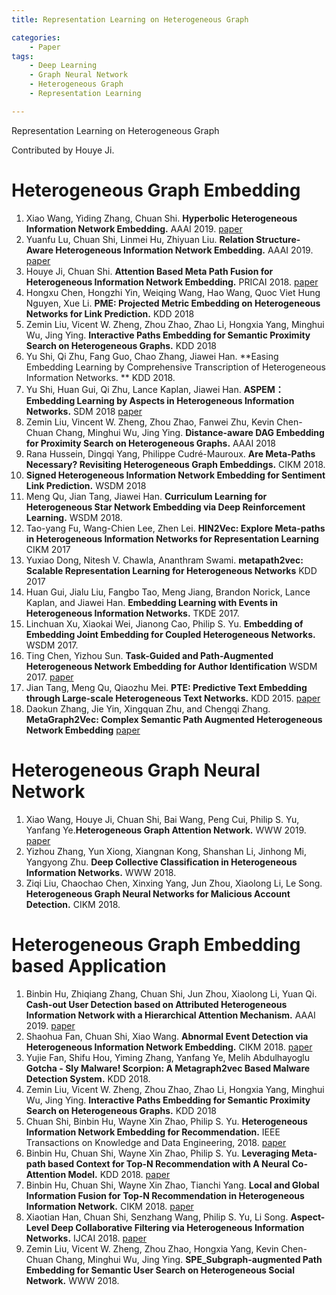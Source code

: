 ```yaml
---
title: Representation Learning on Heterogeneous Graph

categories: 
	- Paper
tags:
	- Deep Learning
	- Graph Neural Network
	- Heterogeneous Graph
	- Representation Learning

---
```


Representation Learning on Heterogeneous Graph

Contributed by Houye Ji.

# Heterogeneous Graph Embedding

1. Xiao Wang, Yiding Zhang, Chuan Shi. **Hyperbolic Heterogeneous Information Network Embedding.** AAAI 2019. [paper](http://shichuan.org/doc/65.pdf) 
2. Yuanfu Lu, Chuan Shi, Linmei Hu, Zhiyuan Liu. **Relation Structure-Aware Heterogeneous Information Network Embedding.** AAAI 2019. [paper](http://shichuan.org/doc/63.pdf)
3. Houye Ji, Chuan Shi. **Attention Based Meta Path Fusion for Heterogeneous Information Network Embedding.** PRICAI 2018. [paper](http://shichuan.org/doc/55.pdf)
4. Hongxu Chen, Hongzhi Yin, Weiqing Wang, Hao Wang, Quoc Viet Hung Nguyen, Xue Li. **PME: Projected Metric Embedding on Heterogeneous Networks for Link Prediction.** KDD 2018
5. Zemin Liu, Vicent W. Zheng, Zhou Zhao, Zhao Li, Hongxia Yang, Minghui Wu, Jing Ying. **Interactive Paths Embedding for Semantic Proximity Search on Heterogeneous Graphs.** KDD 2018 
6. Yu Shi, Qi Zhu, Fang Guo, Chao Zhang, Jiawei Han.  **Easing Embedding Learning by Comprehensive Transcription of Heterogeneous Information Networks. **  KDD 2018.
7. Yu Shi, Huan Gui, Qi Zhu, Lance Kaplan, Jiawei Han. **ASPEM：Embedding Learning by Aspects in Heterogeneous Information Networks.** SDM 2018 [paper](http://yushi2.web.engr.illinois.edu/sdm18.pdf) 
8. Zemin Liu, Vincent W. Zheng, Zhou Zhao, Fanwei Zhu, Kevin Chen-Chuan Chang, Minghui Wu, Jing Ying. **Distance-aware DAG Embedding for Proximity Search on Heterogeneous Graphs.** AAAI 2018 
9. Rana Hussein, Dingqi Yang, Philippe Cudré-Mauroux.  **Are Meta-Paths Necessary? Revisiting Heterogeneous Graph Embeddings.** CIKM 2018. 
10. **Signed Heterogeneous Information Network Embedding for Sentiment Link Prediction.** WSDM 2018
11. Meng Qu, Jian Tang, Jiawei Han. **Curriculum Learning for Heterogeneous Star Network Embedding via Deep Reinforcement Learning.** WSDM 2018.
12. Tao-yang Fu, Wang-Chien Lee, Zhen Lei. **HIN2Vec: Explore Meta-paths in Heterogeneous Information Networks for Representation Learning** CIKM 2017
13. Yuxiao Dong, Nitesh V. Chawla, Ananthram Swami. **metapath2vec: Scalable Representation Learning for Heterogeneous Networks** KDD 2017
14. Huan Gui, Jialu Liu, Fangbo Tao, Meng Jiang, Brandon Norick, Lance Kaplan, and Jiawei Han. **Embedding Learning with Events in Heterogeneous Information Networks.** TKDE 2017.
15. Linchuan Xu, Xiaokai Wei, Jianong Cao, Philip S. Yu. **Embedding of Embedding  Joint Embedding for Coupled Heterogeneous Networks.** WSDM 2017.
16. Ting Chen, Yizhou Sun. **Task-Guided and Path-Augmented Heterogeneous Network
    Embedding for Author Identification** WSDM 2017. [paper](https://arxiv.org/pdf/1612.02814.pdf)
17. Jian Tang, Meng Qu, Qiaozhu Mei. **PTE: Predictive Text Embedding through Large-scale Heterogeneous Text Networks.** KDD 2015. [paper](http://dl.acm.org/citation.cfm?id=2783307)
18. Daokun Zhang, Jie Yin, Xingquan Zhu, and Chengqi Zhang. **MetaGraph2Vec: Complex Semantic Path Augmented Heterogeneous Network Embedding** [paper](https://arxiv.org/pdf/1803.02533.pdf)

# Heterogeneous Graph Neural Network

1.  Xiao Wang, Houye Ji, Chuan Shi, Bai Wang, Peng Cui, Philip S. Yu, Yanfang Ye.**Heterogeneous Graph Attention Network.** WWW 2019. [paper](https://github.com/Jhy1993/HAN)
2.  Yizhou Zhang, Yun Xiong, Xiangnan Kong, Shanshan Li, Jinhong Mi, Yangyong Zhu. **Deep Collective Classification in Heterogeneous Information Networks.** WWW 2018.
3.  Ziqi Liu, Chaochao Chen, Xinxing Yang, Jun Zhou, Xiaolong Li, Le Song. **Heterogeneous Graph Neural Networks for Malicious Account Detection.** CIKM 2018.  

# Heterogeneous Graph Embedding based Application

1. Binbin Hu, Zhiqiang Zhang, Chuan Shi, Jun Zhou, Xiaolong Li, Yuan Qi. **Cash-out User Detection based on Attributed Heterogeneous Information Network with a Hierarchical Attention Mechanism.** AAAI 2019. [paper](http://shichuan.org/doc/64.pdf)
2. Shaohua Fan, Chuan Shi, Xiao Wang. **Abnormal Event Detection via Heterogeneous Information Network Embedding.** CIKM 2018. [paper](http://shichuan.org/doc/62.pdf)
3. Yujie Fan, Shifu Hou, Yiming Zhang, Yanfang Ye, Melih Abdulhayoglu **Gotcha - Sly Malware! Scorpion: A Metagraph2vec Based Malware Detection System.** KDD 2018.
4. Zemin Liu, Vicent W. Zheng, Zhou Zhao, Zhao Li, Hongxia Yang, Minghui Wu, Jing Ying.  **Interactive Paths Embedding for Semantic Proximity Search on Heterogeneous Graphs.** KDD 2018
5. Chuan Shi, Binbin Hu, Wayne Xin Zhao, Philip S. Yu. **Heterogeneous Information Network Embedding for Recommendation.** IEEE Transactions on Knowledge and Data Engineering, 2018. [paper](http://shichuan.org/doc/48.pdf)
6. Binbin Hu, Chuan Shi, Wayne Xin Zhao, Philip S. Yu. **Leveraging Meta-path based Context for Top-N Recommendation with A Neural Co-Attention Model.** KDD 2018. [paper](http://shichuan.org/doc/47.pdf)
7. Binbin Hu, Chuan Shi, Wayne Xin Zhao, Tianchi Yang. **Local and Global Information Fusion for Top-N Recommendation in Heterogeneous Information Network.** CIKM 2018. [paper](http://shichuan.org/doc/61.pdf) 
8. Xiaotian Han, Chuan Shi, Senzhang Wang, Philip S. Yu, Li Song. **Aspect-Level Deep Collaborative Filtering via Heterogeneous Information Networks.** IJCAI 2018. [paper](http://shichuan.org/doc/46.pdf)
9. Zemin Liu, Vicent W. Zheng, Zhou Zhao, Hongxia Yang, Kevin Chen-Chuan Chang, Minghui Wu, Jing Ying. **SPE_Subgraph-augmented Path Embedding for Semantic User Search on Heterogeneous Social Network.** WWW 2018.


